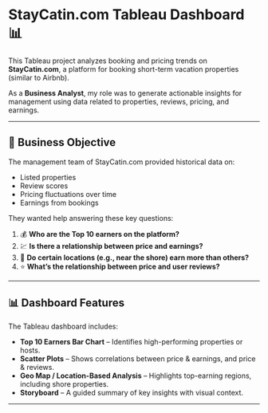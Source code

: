# StayCatin.com Tableau Dashboard 📊

This Tableau project analyzes booking and pricing trends on **StayCatin.com**, a platform for booking short-term vacation properties (similar to Airbnb).

As a **Business Analyst**, my role was to generate actionable insights for management using data related to properties, reviews, pricing, and earnings.

---

## 🧠 Business Objective

The management team of StayCatin.com provided historical data on:
- Listed properties
- Review scores
- Pricing fluctuations over time
- Earnings from bookings

They wanted help answering these key questions:

1. 💰 **Who are the Top 10 earners on the platform?**  
2. 💹 **Is there a relationship between price and earnings?**  
3. 📍 **Do certain locations (e.g., near the shore) earn more than others?**  
4. ⭐ **What’s the relationship between price and user reviews?**  

---

## 📊 Dashboard Features

The Tableau dashboard includes:
- **Top 10 Earners Bar Chart** – Identifies high-performing properties or hosts.
- **Scatter Plots** – Shows correlations between price & earnings, and price & reviews.
- **Geo Map / Location-Based Analysis** – Highlights top-earning regions, including shore properties.
- **Storyboard** – A guided summary of key insights with visual context.

---
